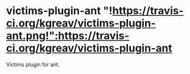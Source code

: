 victims-plugin-ant "!https://travis-ci.org/kgreav/victims-plugin-ant.png!":https://travis-ci.org/kgreav/victims-plugin-ant
==================

Victims plugin for ant.
